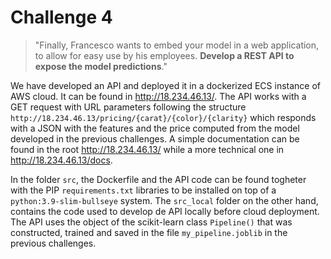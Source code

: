 # Challenge 4

> "Finally, Francesco wants to embed your model in a web application, to allow for easy use by his employees. **Develop a REST API to expose the model predictions**."

We have developed an API and deployed it in a dockerized ECS instance of AWS cloud. It can be found in <http://18.234.46.13/>. The API works with a GET request with URL parameters following the structure `http://18.234.46.13/pricing/{carat}/{color}/{clarity}` which responds with a JSON with the features and the price computed from the model developed in the previous challenges. A simple documentation can be found in the root <http://18.234.46.13/> while a more technical one in <http://18.234.46.13/docs>.

In the folder `src`, the Dockerfile and the API code can be found togheter with the PIP `requirements.txt` libraries to be installed on top of a `python:3.9-slim-bullseye` system. The `src_local` folder on the other hand, contains the code used to develop de API locally before cloud deployment. The API uses the object of the scikit-learn class `Pipeline()` that was constructed, trained and saved in the file `my_pipeline.joblib` in the previous challenges.